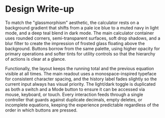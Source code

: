 # Design Write-up

To match the "glassmorphism" aesthetic, the calculator rests on a background gradient that shifts from a pale ice blue to a muted navy in light mode, and a deep teal blend in dark mode. The main calculator container uses rounded corners, semi-transparent surfaces, soft drop shadows, and a blur filter to create the impression of frosted glass floating above the background. Buttons borrow from the same palette, using higher opacity for primary operations and softer tints for utility controls so that the hierarchy of actions is clear at a glance.

Functionally, the layout keeps the running total and the previous equation visible at all times. The main readout uses a monospace-inspired typeface for consistent character spacing, and the history label fades slightly so the current input always has visual priority. The light/dark toggle is duplicated as both a switch and a Mode button to ensure it can be accessed via mouse, keyboard, or touch. Every interaction feeds through a single controller that guards against duplicate decimals, empty deletes, or incomplete equations, keeping the experience predictable regardless of the order in which buttons are pressed.
